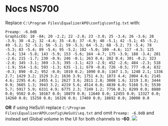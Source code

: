 # Nocs NS700
Replace `C:\Program Files\EqualizerAPO\config\config.txt` with:
```
Preamp: -6.0dB
GraphicEQ: 10 -84; 20 -2.2; 22 -2.8; 23 -3.0; 25 -3.4; 26 -3.6; 28 -3.9; 30 -4.2; 32 -4.4; 35 -4.8; 37 -4.9; 40 -5.1; 42 -5.1; 45 -5.2; 49 -5.2; 52 -5.2; 56 -5.2; 59 -5.3; 64 -5.2; 68 -5.2; 73 -5.4; 78 -5.3; 83 -5.4; 89 -5.4; 95 -5.2; 102 -5.0; 109 -4.6; 117 -4.5; 125 -5.4; 134 -5.8; 143 -5.9; 153 -5.6; 164 -4.7; 175 -3.9; 188 -3.4; 201 -2.6; 215 -1.7; 230 -0.9; 246 -0.1; 263 0.4; 282 0.4; 301 -0.2; 323 -2.0; 345 -3.1; 369 -3.5; 395 -3.1; 423 -2.9; 452 -2.6; 484 -2.3; 518 -1.9; 554 -1.6; 593 -1.3; 635 -1.1; 679 -0.8; 726 -0.5; 777 -0.4; 832 -0.3; 890 -0.2; 952 -0.0; 1019 0.2; 1090 0.8; 1167 1.3; 1248 2.1; 1336 2.7; 1429 3.2; 1529 3.2; 1636 3.9; 1751 4.3; 1873 4.4; 2004 4.6; 2145 4.6; 2295 4.4; 2455 4.1; 2627 3.6; 2811 2.8; 3008 1.6; 3219 1.0; 3444 0.9; 3685 1.3; 3943 3.2; 4219 5.6; 4514 6.0; 4830 6.0; 5168 5.9; 5530 5.7; 5917 5.9; 6331 4.9; 6775 2.3; 7249 1.2; 7756 0.3; 8299 0.0; 8880 0.0; 9502 0.0; 10167 0.0; 10879 0.0; 11640 0.0; 12455 0.0; 13327 0.0; 14260 0.0; 15258 0.0; 16326 0.0; 17469 0.0; 18692 0.0; 20000 0.0
```
**OR** if using HeSuVi replace `C:\Program Files\EqualizerAPO\config\HeSuVi\eq.txt` and omit `Preamp: -6.0dB` and instead set Global volume in the UI for both channels to **-60**.
![](https://raw.githubusercontent.com/jaakkopasanen/AutoEq/master/results/Headphone.com/innerfidelity/onear/Nocs%20NS700/Nocs%20NS700.png)